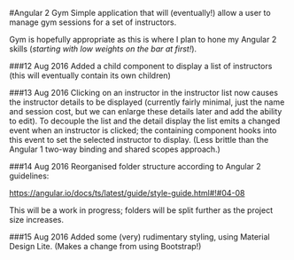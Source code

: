 #Angular 2 Gym
Simple application that will (eventually!) allow a user to manage gym sessions for a set of instructors.

Gym is hopefully appropriate as this is where I plan to hone my Angular 2 skills (_starting with low weights on the bar at first!_).


###12 Aug 2016
Added a child component to display a list of instructors (this will eventually contain its own children)

###13 Aug 2016
Clicking on an instructor in the instructor list now causes the instructor details to be displayed (currently fairly minimal, just the name and session cost, but we can enlarge these details later and add the ability to edit). To decouple the list and the detail display the list emits a changed event when an instructor is clicked; the containing component hooks into this event to set the selected instructor to display. (Less brittle than the Angular 1 two-way binding and shared scopes approach.)

###14 Aug 2016
Reorganised folder structure according to Angular 2 guidelines:

https://angular.io/docs/ts/latest/guide/style-guide.html#!#04-08

This will be a work in progress; folders will be split further as the project size increases.

###15 Aug 2016
Added some (very) rudimentary styling, using Material Design Lite. (Makes a change from using Bootstrap!)

